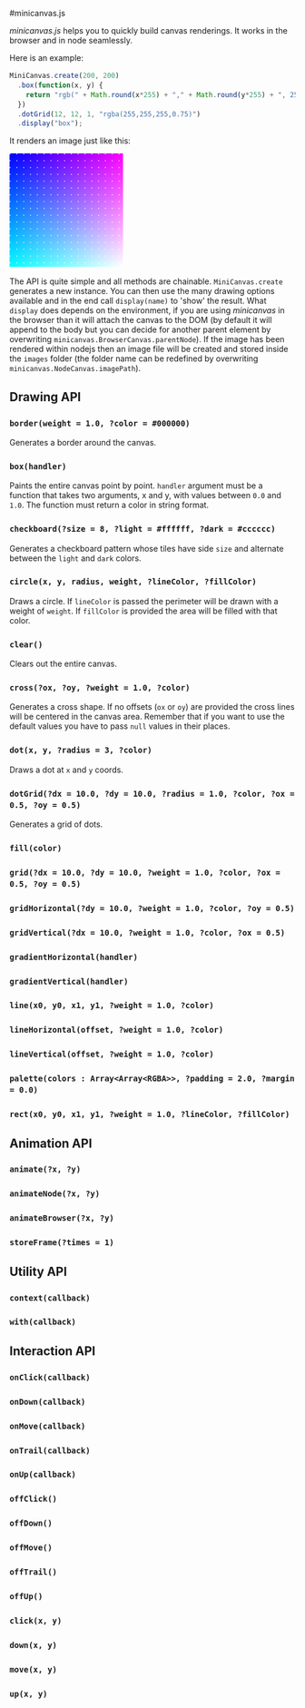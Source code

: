 #minicanvas.js

*minicanvas.js* helps you to quickly build canvas renderings. It works in the browser and in node seamlessly.

Here is an example:

```js
MiniCanvas.create(200, 200)
  .box(function(x, y) {
    return "rgb(" + Math.round(x*255) + "," + Math.round(y*255) + ", 255)";
  })
  .dotGrid(12, 12, 1, "rgba(255,255,255,0.75)")
  .display("box");
```

It renders an image just like this:

![box](https://raw.githubusercontent.com/fponticelli/minicanvas.js/master/images/box.png)

The API is quite simple and all methods are chainable. `MiniCanvas.create` generates a new instance. You can then use the many drawing options available and in the end call `display(name)` to 'show' the result. What `display` does depends on the environment, if you are using *minicanvas* in the browser than it will attach the canvas to the DOM (by default it will append to the body but you can decide for another parent element by overwriting `minicanvas.BrowserCanvas.parentNode`). If the image has been rendered within nodejs then an image file will be created and stored inside the `images` folder (the folder name can be redefined by overwriting `minicanvas.NodeCanvas.imagePath`).

## Drawing API

### `border(weight = 1.0, ?color = #000000)`

Generates a border around the canvas.

### `box(handler)`

Paints the entire canvas point by point. `handler` argument must be a function that takes two arguments, x and y, with values between `0.0` and `1.0`. The function must return a color in string format.

### `checkboard(?size = 8, ?light = #ffffff, ?dark = #cccccc)`

Generates a checkboard pattern whose tiles have side `size` and alternate between the `light` and `dark` colors.

### `circle(x, y, radius, weight, ?lineColor, ?fillColor)`

Draws a circle. If `lineColor` is passed the perimeter will be drawn with a weight of `weight`. If `fillColor` is provided the area will be filled with that color.

### `clear()`

Clears out the entire canvas.

### `cross(?ox, ?oy, ?weight = 1.0, ?color)`

Generates a cross shape. If no offsets (`ox` or `oy`) are provided the cross lines will be centered in the canvas area. Remember that if you want to use the default values you have to pass `null` values in their places.

### `dot(x, y, ?radius = 3, ?color)`

Draws a dot at `x` and `y` coords.

### `dotGrid(?dx = 10.0, ?dy = 10.0, ?radius = 1.0, ?color, ?ox = 0.5, ?oy = 0.5)`

Generates a grid of dots.

### `fill(color)`

### `grid(?dx = 10.0, ?dy = 10.0, ?weight = 1.0, ?color, ?ox = 0.5, ?oy = 0.5)`

### `gridHorizontal(?dy = 10.0, ?weight = 1.0, ?color, ?oy = 0.5)`

### `gridVertical(?dx = 10.0, ?weight = 1.0, ?color, ?ox = 0.5)`

### `gradientHorizontal(handler)`

### `gradientVertical(handler)`

### `line(x0, y0, x1, y1, ?weight = 1.0, ?color)`

### `lineHorizontal(offset, ?weight = 1.0, ?color)`

### `lineVertical(offset, ?weight = 1.0, ?color)`

### `palette(colors : Array<Array<RGBA>>, ?padding = 2.0, ?margin = 0.0)`

### `rect(x0, y0, x1, y1, ?weight = 1.0, ?lineColor, ?fillColor)`

## Animation API

### `animate(?x, ?y)`

### `animateNode(?x, ?y)`

### `animateBrowser(?x, ?y)`

### `storeFrame(?times = 1)`


## Utility API

### `context(callback)`

### `with(callback)`


## Interaction API

### `onClick(callback)`

### `onDown(callback)`

### `onMove(callback)`

### `onTrail(callback)`

### `onUp(callback)`

### `offClick()`

### `offDown()`

### `offMove()`

### `offTrail()`

### `offUp()`

### `click(x, y)`

### `down(x, y)`

### `move(x, y)`

### `up(x, y)`
